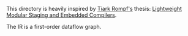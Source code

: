 This directory is heavily inspired by [Tiark Rompf's][1] thesis:
[Lightweight Modular Staging and Embedded Compilers][2].

The IR is a first-order dataflow graph.

[1]: http://tiarkrompf.github.io/
[2]: http://infoscience.epfl.ch/record/180642/files/EPFL_TH5456.pdf
